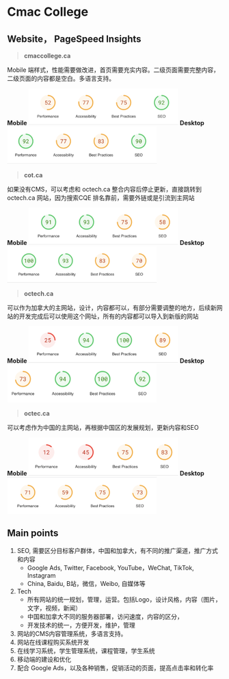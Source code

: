 # Cmac College

## Website， PageSpeed Insights

> **cmaccollege.ca**

Mobile 端样式，性能需要做改进，首页需要充实内容。二级页面需要完整内容，二级页面的内容都是空白。多语言支持。

**Mobile** <img src="https://raw.githubusercontent.com/GuoenSu/HelloWorld/main/Images/20221205204532.png" width="350">
**Desktop** <img src="https://raw.githubusercontent.com/GuoenSu/HelloWorld/main/Images/20221205204623.png" width="350">

> **cot.ca**

如果没有CMS，可以考虑和 octech.ca 整合内容后停止更新，直接跳转到 octech.ca 网站，因为搜索CQE 排名靠前，需要外链或是引流到主网站

**Mobile** <img src="https://raw.githubusercontent.com/GuoenSu/HelloWorld/main/Images/20221205205154.png" width="350">
**Desktop** <img src="https://raw.githubusercontent.com/GuoenSu/HelloWorld/main/Images/20221205205225.png" width="350">

> **octech.ca**

可以作为加拿大的主网站，设计，内容都可以，有部分需要调整的地方，后续新网站的开发完成后可以使用这个网址，所有的内容都可以导入到新版的网站

**Mobile** <img src="https://raw.githubusercontent.com/GuoenSu/HelloWorld/main/Images/20221205205704.png" width="350">
**Desktop** <img src="https://raw.githubusercontent.com/GuoenSu/HelloWorld/main/Images/20221205205750.png" width="350">
> **octec.ca**

可以考虑作为中国的主网站，再根据中国区的发展规划，更新内容和SEO

**Mobile** <img src="https://raw.githubusercontent.com/GuoenSu/HelloWorld/main/Images/20221205201709.png" width="350">
**Desktop** <img src="https://raw.githubusercontent.com/GuoenSu/HelloWorld/main/Images/20221205201710.png" width="350">

## Main points

1. SEO, 需要区分目标客户群体，中国和加拿大，有不同的推广渠道，推广方式和内容
    - Google Ads, Twitter, Facebook, YouTube，WeChat, TikTok, Instagram
    - China, Baidu, B站，微信，Weibo, 自媒体等
2. Tech
    - 所有网站的统一规划，管理，运营。包括Logo，设计风格，内容（图片，文字，视频，新闻）
    - 中国和加拿大不同的服务器部署，访问速度，内容的区分，
    - 开发技术的统一，方便开发，维护，管理
3. 网站的CMS内容管理系统，多语言支持。
4. 网站在线课程购买系统开发
5. 在线学习系统，学生管理系统，课程管理，学生系统
6. 移动端的建设和优化
7. 配合 Google Ads，以及各种销售，促销活动的页面，提高点击率和转化率
